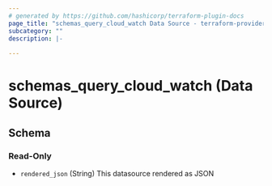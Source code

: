 ```yaml
---
# generated by https://github.com/hashicorp/terraform-plugin-docs
page_title: "schemas_query_cloud_watch Data Source - terraform-provider-schemas"
subcategory: ""
description: |-
  
---
```


# schemas_query_cloud_watch (Data Source)





<!-- schema generated by tfplugindocs -->
## Schema

### Read-Only

- `rendered_json` (String) This datasource rendered as JSON


